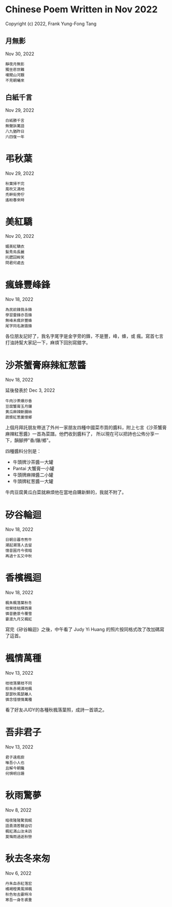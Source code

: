 # Chinese Poem Written in Nov 2022
Copyright (c) 2022, Frank Yung-Fong Tang

## 月無影
Nov 30, 2022
```
靜夜月無影
獨坐悲世難
嘆聞山河艱
不見朝曦來
```

## 白紙千言
Nov 29, 2022
```
白紙勝千言
無聲訴萬語
八九猶昨日
六四復一年
```

# 弔秋葉
Nov 29, 2022
```
秋葉掃不完
風吹又滿地
禿幹街旁佇
遙盼春來時
```
# 美紅驕
Nov 20, 2022
```
媚美紅驕衣
髮秀烏長麗
托腮回眸笑
問君何處去
```

# 瘋蜂豐峰鋒
Nov 18, 2022

```
為民前鋒我永鋒
學習雷鋒亦吾鋒
無峰未瘋非豐蜂
尾字同名謝霆鋒
```
各位朋友記好了，我名字尾字是金字旁的鋒，不是豐，峰，蜂，或 瘋。寫首七言打油詩幫大家記一下，麻煩下回別寫錯字。

# 沙茶蟹膏麻辣紅葱醬
Nov 18, 2022

延後發表於 Dec 3, 2022
```
牛肉沙茶爆炒香
豆腐蟹膏玉月鑲  
黄瓜麻辣斷腸絲
蔬漿紅葱羹懷鄉
```
上個月拜託朋友帶送了外州一家朋友四種中國菜市買的醬料，附上七言《沙茶蟹膏麻辣紅葱醬》一首為菜譜。他們收到醬料了，
所以現在可以把詩也公佈分享一下，韻腳押"香/鑲/鄉"。

四種醬料分別是：
* 牛頭牌沙茶醬一大罐
* Pantai 大蟹膏一小罐
* 牛頭牌麻辣醬二小罐
* 牛頭牌紅葱醬一大罐

牛肉豆腐黄瓜白菜就麻煩他在當地自購新鮮的，我就不附了。

# 矽谷輪迴
Nov 18, 2022

```
日朝日暮市熊牛
潮起潮落人去留
憶昔圓月今夜暗
再過十五又中秋
```

# 香檳楓迴
Nov 18, 2022

```
楓朱楓落葉秋冬
枝榮枝枯輝西東
憐昔艷景今覆雪
霎渡九月又楓紅
```

寫完《矽谷輪迴》之後，中午看了 Judy Yi Huang  的照片按同格式改了改加碼寫了這首。

# 楓情萬種
Nov 13, 2022

```
枝枝落葉枝不同
棕朱赤褐滿地楓
瑟瑟秋風瑟離人
憐念惜懷情萬種
```
看了好友JUDY的各種秋楓落葉照，成詩一首頌之。

# 吾非君子
Nov 13, 2022

```
君子遠庖廚
唯吾小人也
且解今朝饞
何惧明日跚
```

# 秋雨驚夢
Nov 8, 2022

```
暗夜隆隆驚我眠
語責滴答聲迫切
楓紅滿山汝未訪
莫悔雨過逝秋戀
```

# 秋去冬來匆
Nov 6, 2022

```
丹朱血赤紅落宏
橘褐橙黄風掃楓
秋色匆去霎時冷
寒吾一身冬裘重
```

